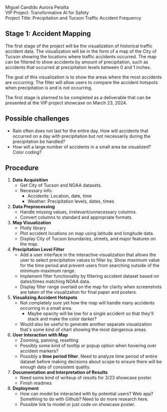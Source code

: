 Miguel Candido Aurora Peralta<br>
VIP Project: Transformative AI for Safety<br>
Project Title: Precipitation and Tucson Traffic Accident Frequency

## Stage 1: Accident Mapping
The first stage of the project will be the visualization of historical traffic accident data. The visualization will be in the form of a map of the City of Tucson showing the locations where traffic accidents occurred. The map can be filtered to show accidents by amount of precipitation, such as accidents that occurred at precipitation levels between 0 and 1 inches. 

The goal of this visualization is to show the areas where the most accidents are occurring. The filter will allow users to compare the accident hotspots when precipitation is and is not occurring.

The first stage is planned to be completed as a deliverable that can be presented at the VIP project showcase on March 23, 2024. 

## Possible challenges
- Rain often does not last for the entire day. How will accidents that occurred on a day with precipitation but not necessarily during the precipitation be handled?
- How will a large number of accidents in a small area be visualized? Color coding?

## Procedure
1. **Data Acquisition**
    - Get City of Tucson and NOAA datasets.
    - Necessary info:
        - Accidents: Location, date, time
        - Weather: Precipitation levels, dates, times
2. **Data Preprocessing**
    - Handle missing values, irrelevant/unnecessary columns.
    - Convert columns to standard and appropriate formats.
3. **Map Visualization**
    - Plotly library
    - Plot accident locations on map using latitude and longitude data.
    - Display City of Tucson boundaries, streets, and major features on the map.
4. **Precipitation Level Filter**
    - Add a user interface in the interactive visualization that allows the user to select precipitation values to filter by. Show maximum value for the time period and prevent users from searching outside of the minimum-maximum range. 
    - Implement filter functionality by filtering accident dataset based on dates/times matching NOAA data.
    - Display filter range overlaid on the map for clarity when screenshots are taken of the visualization for final paper and posters. 
5. **Visualizing Accident Hotspots**
    - Not completely sure yet how the map will handle many accidents occurring in a small area. 
        - Maybe opacity will be low for a single accident so that they'll stack and make the color darker?
    - Would also be useful to generate another separate visualization that's some kind of chart showing the most dangerous areas.
6. **User Interaction with Map**
    - Zooming, panning, resetting
    - Possibly some kind of tooltip or popup option when hovering over accident markers? 
    - Possibly a **time period filter**. Need to analyze time period of entire dataset before making decisions about scope to ensure there will be enough data of consistent quality. 
7. **Documentation and Interpretation of Results**
    - Need some kind of writeup of results for 3/23 showcase poster.
    - Finish readmes
8. **Deployment**
    - How can model be interacted with by potential users? Web app? Something to do with Github? Need to do more research here. 
    - Possible link to model or just code on showcase poster. 
